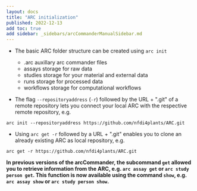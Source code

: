 ```yaml
---
layout: docs
title: "ARC initialization"
published: 2022-12-13
add toc: true
add sidebar: _sidebars/arcCommanderManualSidebar.md
---
```


- The basic ARC folder structure can be created using `arc init`
  - .arc auxillary arc commander files
  - assays storage for raw data
  - studies storage for your material and external data
  - runs storage for processed data
  - workflows storage for computational workflows

- The flag `--repositoryaddress` (`-r`) followed by the URL + ".git" of a remote repository lets you connect your local ARC with the respective remote repository, e.g. 

```
arc init --repositoryaddress https://github.com/nfdi4plants/ARC.git
```

- Using `arc get -r` followed by a URL + ".git" enables you to clone an already existing ARC as local repository, e.g.

```
arc get -r https://github.com/nfdi4plants/ARC.git
```

**In previous versions of the arcCommander, the subcommand `get` allowed you to retrieve information from the ARC, e.g. `arc assay get` or `arc study person get`. This function is now available using the command `show`, e.g. `arc assay show` or `arc study person show`.**   